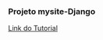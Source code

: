 ### Projeto mysite-Django

[Link do Tutorial](https://docs.djangoproject.com/en/2.2/intro/tutorial01/)
